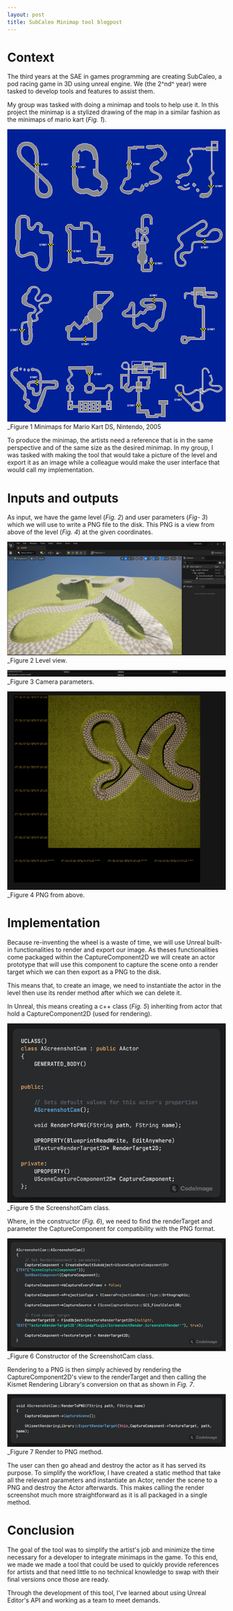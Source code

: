 ```yaml
---
layout: post
title: SubCaleo Minimap tool blogpost
---
```

# Context

The third years at the SAE in games programming are creating SubCaleo, a
pod racing game in 3D using unreal engine. We (the 2^nd^ year) were
tasked to develop tools and features to assist them.

My group was tasked with doing a minimap and tools to help use it. In
this project the minimap is a stylized drawing of the map in a similar
fashion as the minimaps of mario kart (_Fig. 1_).

![](/images/Blog1.png)<br/>
_Figure 1 Minimaps for Mario Kart DS, Nintendo, 2005

To produce the minimap, the artists need a reference that is in the same
perspective and of the same size as the desired minimap. In my group, I
was tasked with making the tool that would take a picture of the level
and export it as an image while a colleague would make the user
interface that would call my implementation.

# Inputs and outputs

As input, we have the game level (_Fig. 2_) and user parameters (_Fig- 3_)
which we will use to write a PNG file to the disk. This PNG is a view
from above of the level (_Fig. 4_) at the given coordinates.

![](/images/Blog2.png)<br/>
_Figure 2 Level view.

![](/images/Blog3.png)<br/>
_Figure 3 Camera parameters.

![](/images/Blog4.png)<br/>
_Figure 4 PNG from above.

# Implementation

Because re-inventing the wheel is a waste of time, we will use Unreal
built-in functionalities to render and export our image. As theses
functionalities come packaged within the CaptureComponent2D we will
create an actor prototype that will use this component to capture the
scene onto a render target which we can then export as a PNG to the
disk.

This means that, to create an image, we need to instantiate the actor in
the level then use its render method after which we can delete it.

In Unreal, this means creating a c++ class (_Fig. 5_) inheriting from actor that
hold a CaptureComponent2D (used for rendering).

![](/images/Blog5.png)<br/>
_Figure 5 the ScreenshotCam class.

Where, in the constructor (_Fig. 6_), we need to find the renderTarget and
parameter the CaptureComponent for compatibility with the PNG format.

![](/images/Blog6.png)<br/>
_Figure 6 Constructor of the ScreenshotCam class.

Rendering to a PNG is then simply achieved by rendering the
CaptureComponent2D's view to the renderTarget and then calling the
Kismet Rendering Library's conversion on that as shown in _Fig. 7_.

![](/images/Blog7.png)<br/>
_Figure 7 Render to PNG method.

The user can then go ahead and destroy the actor as it has served its
purpose. To simplify the workflow, I have created a static method that
take all the relevant parameters and instantiate an Actor, render the
scene to a PNG and destroy the Actor afterwards. This makes calling the
render screenshot much more straightforward as it is all packaged in a
single method.

#  Conclusion

The goal of the tool was to simplify the artist's job and minimize the
time necessary for a developer to integrate minimaps in the game. To
this end, we made we made a tool that could be used to quickly provide
references for artists and that need little to no technical knowledge to
swap with their final versions once those are ready.

Through the development of this tool, I've learned about using Unreal
Editor's API and working as a team to meet demands.
